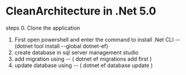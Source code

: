 # CleanArchitecture in .Net 5.0
steps
  0. Clone the application
  1. First open powershell and enter the command to install .Net CLI --   (dotnet tool install --global dotnet-ef)
  2. create database in sql server management studio 
  3. add migration using --   ( dotnet ef migrations add first )
  4. update database using -- ( dotnet ef database update )

